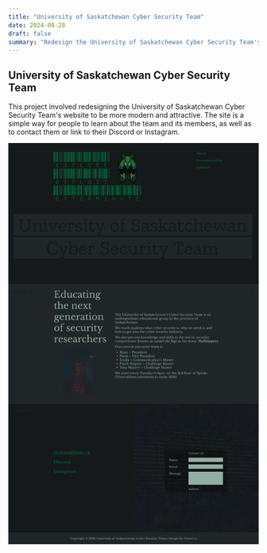 ```yaml
---
title: "University of Saskatchewan Cyber Security Team"
date: 2024-08-28
draft: false
summary: "Redesign the University of Saskatchewan Cyber Security Team's website"
---
```



## University of Saskatchewan Cyber Security Team

This project involved redesigning 
the University of Saskatchewan Cyber Security Team's website to be more modern and attractive. 
The site is a simple way for people to learn about the team and its members, as well as to contact them 
or link to their Discord or Instagram.

<img src="/image/Landing%20Page.png" alt="University of Saskatchewan CST Website" style="max-width: 100%; height: auto;">
